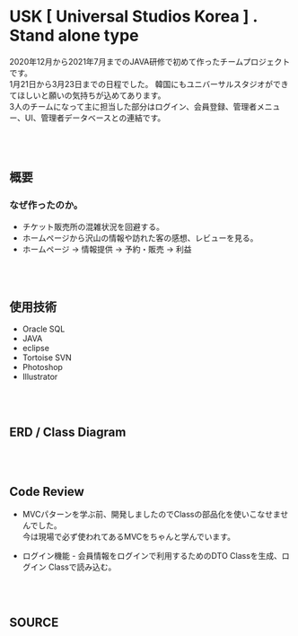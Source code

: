 USK [ Universal Studios Korea ] . Stand alone type
===================================================
2020年12月から2021年7月までのJAVA研修で初めて作ったチームプロジェクトです。  
1月21日から3月23日までの日程でした。
韓国にもユニバーサルスタジオができてほしいと願いの気持ちが込めてあります。  
3人のチームになって主に担当した部分はログイン、会員登録、管理者メニュー、UI、管理者データベースとの連結です。  
<br/>  
<br/>  
                      
概要
----
### なぜ作ったのか。
* チケット販売所の混雑状況を回避する。
* ホームページから沢山の情報や訪れた客の感想、レビューを見る。
* ホームページ  ->  情報提供  ->  予約・販売  ->  利益  
<br/>  
<br/>  

使用技術
--------
* Oracle SQL
* JAVA
* eclipse
* Tortoise SVN
* Photoshop
* Illustrator  
<br/>  
<br/>  

ERD / Class Diagram
-------------------

<br/>  
<br/>  

Code Review
--------------
* MVCパターンを学ぶ前、開発しましたのでClassの部品化を使いこなせませんでした。  
  今は現場で必ず使われてあるMVCをちゃんと学んでいます。  
  
* ログイン機能 - 会員情報をログインで利用するためのDTO Classを生成、ログイン Classで読み込む。

<br/>  
<br/>  

SOURCE
------

<br/>  
<br/>  

